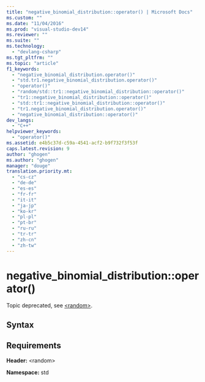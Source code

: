 ```yaml
---
title: "negative_binomial_distribution::operator() | Microsoft Docs"
ms.custom: ""
ms.date: "11/04/2016"
ms.prod: "visual-studio-dev14"
ms.reviewer: ""
ms.suite: ""
ms.technology: 
  - "devlang-csharp"
ms.tgt_pltfrm: ""
ms.topic: "article"
f1_keywords: 
  - "negative_binomial_distribution.operator()"
  - "std.tr1.negative_binomial_distribution.operator()"
  - "operator()"
  - "random/std::tr1::negative_binomial_distribution::operator()"
  - "tr1::negative_binomial_distribution::operator()"
  - "std::tr1::negative_binomial_distribution::operator()"
  - "tr1.negative_binomial_distribution.operator()"
  - "negative_binomial_distribution::operator()"
dev_langs: 
  - "C++"
helpviewer_keywords: 
  - "operator()"
ms.assetid: e4b5c37d-c59a-4541-acf2-b9f732f3f53f
caps.latest.revision: 9
author: "ghogen"
ms.author: "ghogen"
manager: "douge"
translation.priority.mt: 
  - "cs-cz"
  - "de-de"
  - "es-es"
  - "fr-fr"
  - "it-it"
  - "ja-jp"
  - "ko-kr"
  - "pl-pl"
  - "pt-br"
  - "ru-ru"
  - "tr-tr"
  - "zh-cn"
  - "zh-tw"
---
```

# negative_binomial_distribution::operator()
Topic deprecated, see [\<random>](../Topic/%3Crandom%3E.md).  
  
## Syntax  
  
## Requirements  
 **Header:** \<random>  
  
 **Namespace:** std